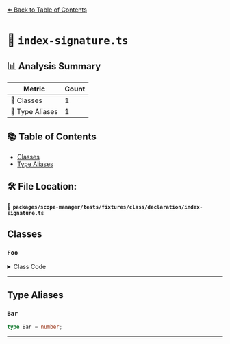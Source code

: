 [⬅️ Back to Table of Contents](../../../../../../index.md)

# 📄 `index-signature.ts`

## 📊 Analysis Summary

| Metric | Count |
|--------|-------|
| 🧱 Classes | 1 |
| 📑 Type Aliases | 1 |

## 📚 Table of Contents

- [Classes](#classes)
- [Type Aliases](#type-aliases)

## 🛠️ File Location:
📂 **`packages/scope-manager/tests/fixtures/class/declaration/index-signature.ts`**

## Classes

### `Foo`

<details><summary>Class Code</summary>

```ts
class Foo {
  [x: string]: any;
  [y: Bar]: string;
  [z: symbol]: Foo;
}
```
</details>


---

## Type Aliases

### `Bar`

```ts
type Bar = number;
```


---
